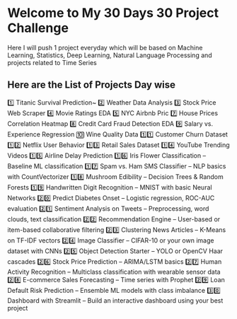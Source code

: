 # Welcome to My 30 Days 30 Project Challenge
Here I will push 1 project everyday which will be based on Machine Learning, Statistics, Deep Learning, Natural Language Processing and projects related to Time Series

## Here are the List of Projects Day wise

1️⃣ Titanic Survival Prediction~
2️⃣ Weather Data Analysis
3️⃣ Stock Price Web Scraper
4️⃣ Movie Ratings EDA
5️⃣ NYC Airbnb Pric
7️⃣ House Prices Correlation Heatmap 
8️⃣ Credit Card Fraud Detection EDA
9️⃣ Salary vs. Experience Regression
🔟 Wine Quality Data
1️⃣1️⃣ Customer Churn Dataset
1️⃣2️⃣ Netflix User Behavior 
1️⃣3️⃣ Retail Sales Dataset
1️⃣4️⃣ YouTube Trending Videos 
1️⃣5️⃣ Airline Delay Prediction
1️⃣6️⃣ Iris Flower Classification – Baseline ML classification
1️⃣7️⃣ Spam vs. Ham SMS Classifier – NLP basics with CountVectorizer
1️⃣8️⃣ Mushroom Edibility – Decision Trees & Random Forests
1️⃣9️⃣ Handwritten Digit Recognition – MNIST with basic Neural Networks
2️⃣0️⃣ Predict Diabetes Onset – Logistic regression, ROC-AUC evaluation
2️⃣1️⃣ Sentiment Analysis on Tweets – Preprocessing, word clouds, text classification
2️⃣2️⃣ Recommendation Engine – User-based or item-based collaborative filtering
2️⃣3️⃣ Clustering News Articles – K-Means on TF-IDF vectors
2️⃣4️⃣ Image Classifier – CIFAR-10 or your own image dataset with CNNs
2️⃣5️⃣ Object Detection Starter – YOLO or OpenCV Haar cascades
2️⃣6️⃣ Stock Price Prediction – ARIMA/LSTM basics
2️⃣7️⃣ Human Activity Recognition – Multiclass classification with wearable sensor data
2️⃣8️⃣ E-commerce Sales Forecasting – Time series with Prophet
2️⃣9️⃣ Loan Default Risk Prediction – Ensemble ML models with class imbalance
3️⃣0️⃣ Dashboard with Streamlit – Build an interactive dashboard using your best project

